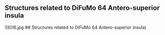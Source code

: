 


## Structures related to DiFuMo 64 Antero-superior insula

![6](6.jpg ## Structures related to DiFuMo 64 Antero-superior insula)